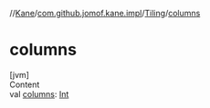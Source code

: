 //[Kane](../../index.md)/[com.github.jomof.kane.impl](../index.md)/[Tiling](index.md)/[columns](columns.md)



# columns  
[jvm]  
Content  
val [columns](columns.md): [Int](https://kotlinlang.org/api/latest/jvm/stdlib/kotlin/-int/index.html)  



